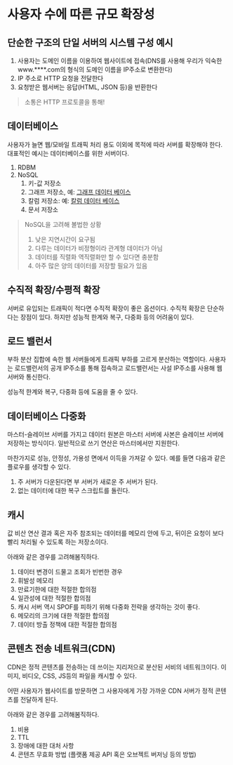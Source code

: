사용자 수에 따른 규모 확장성
=

단순한 구조의 단일 서버의 시스템 구성 예시
-
1. 사용자는 도메인 이름을 이용하여 웹사이트에 접속(DNS를 사용해 우리가 익숙한 www.****.com의 형식의 도메인 이름을 IP주소로 변환한다)
2. IP 주소로 HTTP 요청을 전달한다
3. 요청받은 웹서버는 응답(HTML, JSON 등)을 반환한다

> 소통은 HTTP 프로토콜을 통해!

데이터베이스
-
사용자가 늘면 웹/모바일 트래픽 처리 용도 이외에 목적에 따라 서버를 확장해야 한다.
대표적인 예시는 데이터베이스를 위한 서버이다.

1. RDBM
2. NoSQL
   1. 키-값 저장소
   2. 그래프 저장소, 예: [그래프 데이터 베이스](https://bitnine.tistory.com/509?category=910749)
   3. 칼럼 저장소: 예: [칼럼 데이터 베이스](https://appmaster.io/ko/glossary/kalreomhyeong-jeojangso)
   4. 문서 저장소

> NoSQL을 고려해 볼법한 상황
> 1. 낮은 지연시간이 요구됨
> 2. 다루는 데이터가 비정형이라 관계형 데이터가 아님
> 3. 데이터를 직렬화 역직렬화만 할 수 있다면 충분함
> 4. 아주 많은 양의 데이터를 저장할 필요가 있음

수직적 확장/수평적 확장
-
서버로 유입되는 트래픽이 적다면 수직적 확장이 좋은 옵션이다.
수직적 확장은 단순하다는 장점이 있다.
하지만 성능적 한계와 복구, 다중화 등의 어려움이 있다.

로드 밸런서
-
부하 분산 집합에 속한 웹 서버들에게 트래픽 부하를 고르게 분산하는 역할이다.
사용자는 로드밸런서의 공개 IP주소를 통해 접속하고 로드밸런서는 사설 IP주소를 사용해 웹 서버와 통신한다.

성능적 한계와 복구, 다중화 등에 도움을 줄 수 있다.

데이터베이스 다중화
-
마스터-슬레이브 서버를 가지고 데이터 원본은 마스터 서버에 사본은 슬레이브 서버에 저장하는 방식이다.
일반적으로 쓰기 연산은 마스터에서만 지원한다. 

마찬가지로 성능, 안정성, 가용성 면에서 이득을 가져갈 수 있다.
예를 들면 다음과 같은 플로우를 생각할 수 있다.

1. 주 서버가 다운된다면 부 서버가 새로운 주 서버가 된다.
2. 없는 데이터에 대한 복구 스크립트를 돌린다.

캐시
-
값 비산 연산 결과 혹은 자주 참조되는 데이터를 메모리 안에 두고, 뒤이은 요청이 보다 빨리 처리될 수 있도록 하는 저장소이다.

아래와 같은 경우를 고려해봄직하다.

1. 데이터 변경이 드물고 조회가 빈번한 경우
2. 휘발성 메모리
3. 만료기한에 대한 적절한 합의점
4. 일관성에 대한 적절한 합의점
5. 캐시 서버 역시 SPOF를 피하기 위해 다중화 전략을 생각하는 것이 좋다.
6. 메모리의 크기에 대한 적절한 합의점
7. 데이터 방출 정책에 대한 적절한 합의점

콘텐츠 전송 네트워크(CDN)
-
CDN은 정적 콘텐츠를 전송하는 데 쓰이는 지리저으로 분산된 서비의 네트워크이다.
이미지, 비디오, CSS, JS등의 파일을 캐시할 수 있다.

어떤 사용자가 웹사이트를 방문하면 그 사용자에게 가장 가까운 CDN 서버가 정적 콘텐츠를 전달하게 된다.

아래와 같은 경우를 고려해봄직하다.

1. 비용
2. TTL
3. 장애에 대한 대처 사항
4. 콘텐츠 무효화 방법 (플랫폼 제공 API 혹은 오브젝트 버저닝 등의 방법)
